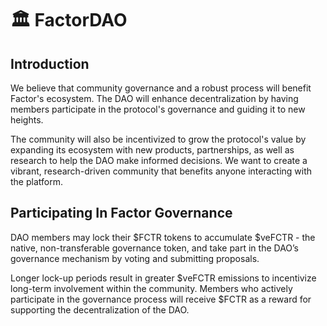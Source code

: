 # 🏛 FactorDAO

## Introduction

We believe that community governance and a robust process will benefit Factor's ecosystem. The DAO will enhance decentralization by having members participate in the protocol's governance and guiding it to new heights.

The community will also be incentivized to grow the protocol's value by expanding its ecosystem with new products, partnerships, as well as research to help the DAO make informed decisions. We want to create a vibrant, research-driven community that benefits anyone interacting with the platform.

## Participating In Factor Governance

DAO members may lock their $FCTR tokens to accumulate $veFCTR - the native, non-transferable governance token, and take part in the DAO’s governance mechanism by voting and submitting proposals.

Longer lock-up periods result in greater $veFCTR emissions to incentivize long-term involvement within the community. Members who actively participate in the governance process will receive $FCTR as a reward for supporting the decentralization of the DAO.

##
